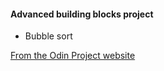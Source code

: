 #### Advanced building blocks project

- Bubble sort

[From the Odin Project website](http://www.theodinproject.com/ruby-programming/advanced-building-blocks?ref=lnav)